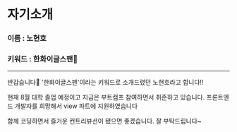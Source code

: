 # 자기소개

### 이름 : 노현호

### 키워드 : 한화이글스팬🦅

---

반갑습니다👋 '한화이글스팬'이라는 키워드로 소개드렸던 노현호라고 합니다!!

현재 8월 대학 졸업 예정이고 지금은 부트캠프 참여하면서 취준하고 있습니다. 프론트엔드 개발자를 희망해서 view 파트에 지원하였습니다

함께 코딩하면서 즐거운 컨트리뷰션이 됐으면 좋겠습니다. 잘 부탁드립니다~
